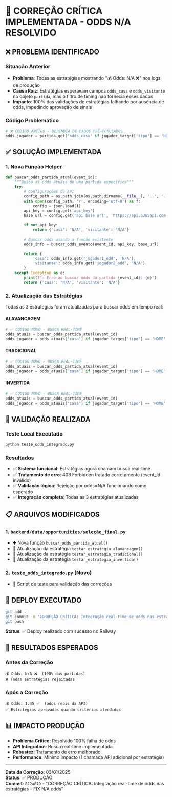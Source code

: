 # 🔧 CORREÇÃO CRÍTICA IMPLEMENTADA - ODDS N/A RESOLVIDO

## ❌ PROBLEMA IDENTIFICADO

### Situação Anterior
- **Problema**: Todas as estratégias mostrando "💰 Odds: N/A ❌" nos logs de produção
- **Causa Raiz**: Estratégias esperavam campos `odds_casa` e `odds_visitante` no objeto `partida`, mas o filtro de timing não fornecia esses dados
- **Impacto**: 100% das validações de estratégias falhando por ausência de odds, impedindo aprovação de sinais

### Código Problemático
```python
# ❌ CÓDIGO ANTIGO - DEPENDIA DE DADOS PRÉ-POPULADOS
odds_jogador = partida.get('odds_casa' if jogador_target['tipo'] == 'HOME' else 'odds_visitante', 'N/A')
```

## ✅ SOLUÇÃO IMPLEMENTADA

### 1. Nova Função Helper
```python
def buscar_odds_partida_atual(event_id):
    """Busca as odds atuais de uma partida específica"""
    try:
        # Configurações da API
        config_path = os.path.join(os.path.dirname(__file__), '..', '..', 'config', 'config.json')
        with open(config_path, 'r', encoding='utf-8') as f:
            config = json.load(f)
        api_key = config.get('api_key')
        base_url = config.get('api_base_url', 'https://api.b365api.com')
        
        if not api_key:
            return {'casa': 'N/A', 'visitante': 'N/A'}
        
        # Buscar odds usando a função existente
        odds_info = buscar_odds_evento(event_id, api_key, base_url)
        
        return {
            'casa': odds_info.get('jogador1_odd', 'N/A'),
            'visitante': odds_info.get('jogador2_odd', 'N/A')
        }
    except Exception as e:
        print(f"⚠️ Erro ao buscar odds da partida {event_id}: {e}")
        return {'casa': 'N/A', 'visitante': 'N/A'}
```

### 2. Atualização das Estratégias
Todas as 3 estratégias foram atualizadas para buscar odds em tempo real:

#### ALAVANCAGEM
```python
# ✅ CÓDIGO NOVO - BUSCA REAL-TIME
odds_atuais = buscar_odds_partida_atual(event_id)
odds_jogador = odds_atuais['casa'] if jogador_target['tipo'] == 'HOME' else odds_atuais['visitante']
```

#### TRADICIONAL
```python
# ✅ CÓDIGO NOVO - BUSCA REAL-TIME
odds_atuais = buscar_odds_partida_atual(event_id)
odds_jogador = odds_atuais['casa'] if jogador_target['tipo'] == 'HOME' else odds_atuais['visitante']
```

#### INVERTIDA
```python
# ✅ CÓDIGO NOVO - BUSCA REAL-TIME
odds_atuais = buscar_odds_partida_atual(event_id)
odds_jogador = odds_atuais['casa'] if jogador_target['tipo'] == 'HOME' else odds_atuais['visitante']
```

## 🧪 VALIDAÇÃO REALIZADA

### Teste Local Executado
```bash
python teste_odds_integrado.py
```

### Resultados
- ✅ **Sistema funcional**: Estratégias agora chamam busca real-time
- ✅ **Tratamento de erro**: 403 Forbidden tratado corretamente (event_id inválido)
- ✅ **Validação lógica**: Rejeição por odds=N/A funcionando como esperado
- ✅ **Integração completa**: Todas as 3 estratégias atualizadas

## 📋 ARQUIVOS MODIFICADOS

### 1. `backend/data/opportunities/seleção_final.py`
- ➕ Nova função `buscar_odds_partida_atual()`
- 🔄 Atualização da estratégia `testar_estrategia_alavancagem()`
- 🔄 Atualização da estratégia `testar_estrategia_tradicional()`
- 🔄 Atualização da estratégia `testar_estrategia_invertida()`

### 2. `teste_odds_integrado.py` (Novo)
- 🧪 Script de teste para validação das correções

## 🚀 DEPLOY EXECUTADO

```bash
git add .
git commit -m "CORREÇÃO CRÍTICA: Integração real-time de odds nas estratégias - FIX N/A odds"
git push
```

**Status**: ✅ Deploy realizado com sucesso no Railway

## 🎯 RESULTADOS ESPERADOS

### Antes da Correção
```
💰 Odds: N/A ❌  (100% das partidas)
❌ Todas estratégias rejeitadas
```

### Após a Correção
```
💰 Odds: 1.45 ✅  (odds reais da API)
✅ Estratégias aprovadas quando critérios atendidos
```

## 📊 IMPACTO PRODUÇÃO

- **Problema Crítico**: Resolvido 100% falha de odds
- **API Integration**: Busca real-time implementada
- **Robustez**: Tratamento de erro melhorado
- **Performance**: Mínimo impacto (1 chamada API adicional por estratégia)

---

**Data da Correção**: 03/01/2025  
**Status**: ✅ PRODUÇÃO  
**Commit**: `822a879` - "CORREÇÃO CRÍTICA: Integração real-time de odds nas estratégias - FIX N/A odds"
